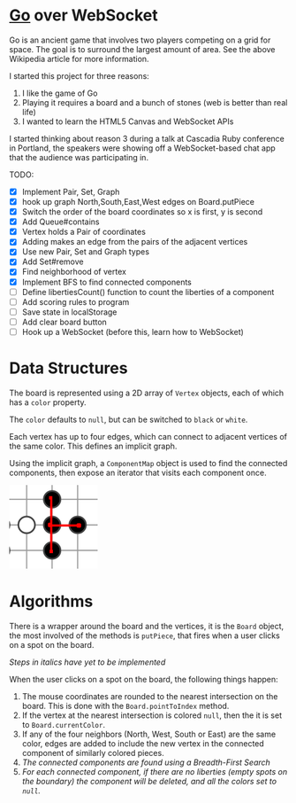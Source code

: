 # <a href="https://en.wikipedia.org/wiki/Go_(game)">Go</a> over WebSocket

Go is an ancient game that involves two players competing on a grid for space.
The goal is to surround the largest amount of area. See the above Wikipedia
article for more information.

I started this project for three reasons:

 1. I like the game of Go
 2. Playing it requires a board and a bunch of stones (web is better than real life)
 3. I wanted to learn the HTML5 Canvas and WebSocket APIs

I started thinking about reason 3 during a talk at Cascadia Ruby conference in Portland,
the speakers were showing off a WebSocket-based chat app that the audience was participating
in.

TODO:

 - [x] Implement Pair, Set, Graph
 - [x] hook up graph North,South,East,West edges on Board.putPiece
 - [x] Switch the order of the board coordinates so x is first, y is second
 - [x] Add Queue#contains
 - [x] Vertex holds a Pair of coordinates
 - [x] Adding makes an edge from the pairs of the adjacent vertices
 - [x] Use new Pair, Set and Graph types
 - [x] Add Set#remove
 - [x] Find neighborhood of vertex
 - [x] Implement BFS to find connected components
 - [ ] Define libertiesCount() function to count the liberties of a component
 - [ ] Add scoring rules to program
 - [ ] Save state in localStorage
 - [ ] Add clear board button
 - [ ] Hook up a WebSocket (before this, learn how to WebSocket)

# Data Structures

The board is represented using a 2D array of `Vertex` objects, each of which
has a `color` property.

The `color` defaults to `null`, but can be switched to `black` or `white`.

Each vertex has up to four edges, which can connect to adjacent vertices of the
same color. This defines an implicit graph.

Using the implicit graph, a `ComponentMap` object is used to find the connected 
components, then expose an iterator that visits each component once.

![edges only to adjacent pieces of same color](img/edges.png)

# Algorithms

There is a wrapper around the board and the vertices, it is the `Board` object,
the most involved of the methods is `putPiece`, that fires when a user clicks
on a spot on the board.

_Steps in italics have yet to be implemented_

When the user clicks on a spot on the board, the following things happen:

 1. The mouse coordinates are rounded to the nearest intersection on the board.
    This is done with the `Board.pointToIndex` method.
 2. If the vertex at the nearest intersection is colored `null`, then the
    it is set to `Board.currentColor`.
 3. If any of the four neighbors (North, West, South or East) are the same
    color, edges are added to include the new vertex in the connected component
    of similarly colored pieces.
 4. _The connected components are found using a Breadth-First Search_
 5. _For each connected component, if there are no liberties (empty spots on the
     boundary) the component will be deleted, and all the colors set to `null`._
